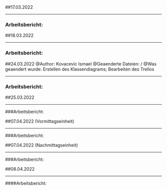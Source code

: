 ##17.03.2022
___
### Arbeitsbericht:

##18.03.2022
___
### Arbeitsbericht:

##24.03.2022
@Author: Kovacevic Ismael
@Geaenderte Dateien: /
@Was geaendert wurde:
                     Erstellen des Klassendiagrams; Bearbeiten des Trellos
___
### Arbeitsbericht:

##25.03.2022
___
###Arbeitsbericht:

##07.04.2022 (Vormittagseinheit)
___
###Arbeitsbericht:

##07.04.2022 (Nachmittagseinheit)
___
###Arbeitsbericht:

##08.04.2022
___
####Arbeitsbericht:

